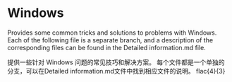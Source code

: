 # Windows
Provides some common tricks and solutions to problems with Windows.
Each of the following file is a separate branch, and a description of the corresponding files can be found in the Detailed information.md file.

提供一些针对 Windows 问题的常见技巧和解决方案。
每个文件都是一个单独的分支，可以在Detailed information.md文件中找到相应文件的说明。
flac{4}{3}
